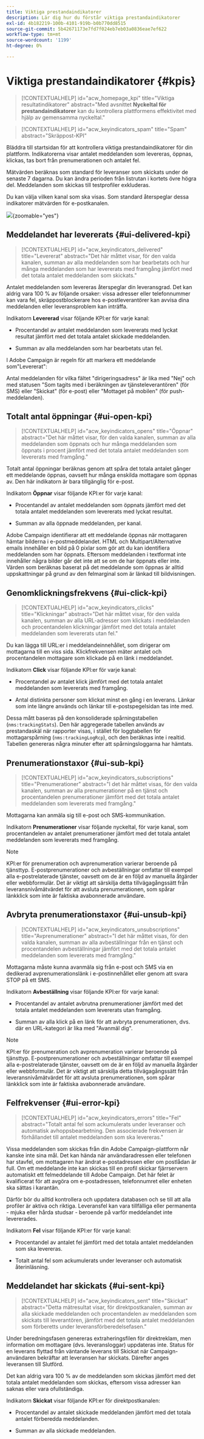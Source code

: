 ```yaml
---
title: Viktiga prestandaindikatorer
description: Lär dig hur du förstår viktiga prestandaindikatorer
exl-id: 4b182219-100b-4101-919b-b0b770dd8515
source-git-commit: 5b42671173e7fd7f024eb7eb03a0836eae7ef622
workflow-type: tm+mt
source-wordcount: '1199'
ht-degree: 0%

---
```


# Viktiga prestandaindikatorer {#kpis}

>[!CONTEXTUALHELP]
>id="acw_homepage_kpi"
>title="Viktiga resultatindikatorer"
>abstract="Med avsnittet **Nyckeltal för prestandaindikatorer** kan du kontrollera plattformens effektivitet med hjälp av gemensamma nyckeltal."

<!-- à enlever? -->
>[!CONTEXTUALHELP]
>id="acw_keyindicators_spam"
>title="Spam"
>abstract="Skräppost-KPI"

Bläddra till startsidan för att kontrollera viktiga prestandaindikatorer för din plattform. Indikatorerna visar antalet meddelanden som levereras, öppnas, klickas, tas bort från prenumerationen och antalet fel.

Mätvärden beräknas som standard för leveranser som skickats under de senaste 7 dagarna. Du kan ändra perioden från listrutan i kortets övre högra del. Meddelanden som skickas till testprofiler exkluderas.

Du kan välja vilken kanal som ska visas. Som standard återspeglar dessa indikatorer mätvärden för e-postkanalen.

![](assets/kpi.png){zoomable="yes"}

## Meddelandet har levererats {#ui-delivered-kpi}

>[!CONTEXTUALHELP]
>id="acw_keyindicators_delivered"
>title="Levererat"
>abstract="Det här måttet visar, för den valda kanalen, summan av alla meddelanden som har bearbetats och hur många meddelanden som har levererats med framgång jämfört med det totala antalet meddelanden som skickats."

Antalet meddelanden som levereras återspeglar din leveransgrad. Det kan aldrig vara 100 % av följande orsaker: vissa adresser eller telefonnummer kan vara fel, skräppostblockerare hos e-postleverantörer kan avvisa dina meddelanden eller leveransproblem kan inträffa.

Indikatorn **Levererad** visar följande KPI:er för varje kanal:

* Procentandel av antalet meddelanden som levererats med lyckat resultat jämfört med det totala antalet skickade meddelanden.

* Summan av alla meddelanden som har bearbetats utan fel.

I Adobe Campaign är regeln för att markera ett meddelande som&quot;Levererat&quot;:

Antal meddelanden för vilka fältet &quot;dirigeringsadress&quot; är lika med &quot;Nej&quot; och med statusen &quot;Som tagits med i beräkningen av tjänsteleverantören&quot; (för SMS) eller &quot;Skickat&quot; (för e-post) eller &quot;Mottaget på mobilen&quot; (för push-meddelanden).


## Totalt antal öppningar {#ui-open-kpi}

>[!CONTEXTUALHELP]
>id="acw_keyindicators_opens"
>title="Öppnar"
>abstract="Det här måttet visar, för den valda kanalen, summan av alla meddelanden som öppnats och hur många meddelanden som öppnats i procent jämfört med det totala antalet meddelanden som levererats med framgång."

Totalt antal öppningar beräknas genom att spåra det totala antalet gånger ett meddelande öppnas, oavsett hur många enskilda mottagare som öppnas av. Den här indikatorn är bara tillgänglig för e-post.

Indikatorn **Öppnar** visar följande KPI:er för varje kanal:

* Procentandel av antalet meddelanden som öppnats jämfört med det totala antalet meddelanden som levererats med lyckat resultat.

* Summan av alla öppnade meddelanden, per kanal.

Adobe Campaign identifierar att ett meddelande öppnas när mottagaren hämtar bilderna i e-postmeddelandet. HTML och Multipart/Alternative emails innehåller en bild på 0 pixlar som gör att du kan identifiera meddelanden som har öppnats. Eftersom meddelanden i textformat inte innehåller några bilder går det inte att se om de har öppnats eller inte. Värden som beräknas baserat på det meddelande som öppnas är alltid uppskattningar på grund av den felmarginal som är länkad till bildvisningen.



## Genomklickningsfrekvens {#ui-click-kpi}

>[!CONTEXTUALHELP]
>id="acw_keyindicators_clicks"
>title="Klickningar"
>abstract="Det här måttet visar, för den valda kanalen, summan av alla URL-adresser som klickats i meddelanden och procentandelen klickningar jämfört med det totala antalet meddelanden som levererats utan fel."

Du kan lägga till URL:er i meddelandeinnehållet, som dirigerar om mottagarna till en viss sida. Klickfrekvensen mäter antalet och procentandelen mottagare som klickade på en länk i meddelandet.

Indikatorn **Click** visar följande KPI:er för varje kanal:

* Procentandel av antalet klick jämfört med det totala antalet meddelanden som levererats med framgång.

* Antal distinkta personer som klickat minst en gång i en leverans. Länkar som inte längre används och länkar till e-postspegelsidan tas inte med.

Dessa mått baseras på den konsoliderade spårningstabellen (`nms:trackingStats`). Den här aggregerade tabellen används av prestandaskäl när rapporter visas, i stället för loggtabellen för mottagarspårning (`nms:trackingLogRcp`), och den beräknas inte i realtid. Tabellen genereras några minuter efter att spårningsloggarna har hämtats.


## Prenumerationstaxor {#ui-sub-kpi}

>[!CONTEXTUALHELP]
>id="acw_keyindicators_subscriptions"
>title="Prenumerationer"
>abstract="I det här måttet visas, för den valda kanalen, summan av alla prenumerationer på en tjänst och procentandelen prenumerationer jämfört med det totala antalet meddelanden som levererats med framgång."


Mottagarna kan anmäla sig till e-post och SMS-kommunikation.

Indikatorn **Prenumerationer** visar följande nyckeltal, för varje kanal, som procentandelen av antalet prenumerationer jämfört med det totala antalet meddelanden som levererats med framgång.


>[!NOTE]
>
> KPI:er för prenumeration och avprenumeration varierar beroende på tjänsttyp. E-postprenumerationer och avbeställningar omfattar till exempel alla e-postrelaterade tjänster, oavsett om de är en följd av manuella åtgärder eller webbformulär. Det är viktigt att särskilja detta tillvägagångssätt från leveransnivåmätvärdet för att avsluta prenumerationen, som spårar länkklick som inte är faktiska avabonnerade användare.

## Avbryta prenumerationstaxor {#ui-unsub-kpi}

>[!CONTEXTUALHELP]
>id="acw_keyindicators_unsubscriptions"
>title="Avprenumerationer"
>abstract="I det här måttet visas, för den valda kanalen, summan av alla avbeställningar från en tjänst och procentandelen avbeställningar jämfört med det totala antalet meddelanden som levererats med framgång."


Mottagarna måste kunna avanmäla sig från e-post och SMS via en dedikerad avprenumerationslänk i e-postinnehållet eller genom att svara STOP på ett SMS.

Indikatorn **Avbeställning** visar följande KPI:er för varje kanal:

* Procentandel av antalet avbrutna prenumerationer jämfört med det totala antalet meddelanden som levererats utan framgång.

* Summan av alla klick på en länk för att avbryta prenumerationen, dvs. där en URL-kategori är lika med &quot;Avanmäl dig&quot;.


>[!NOTE]
>
> KPI:er för prenumeration och avprenumeration varierar beroende på tjänsttyp. E-postprenumerationer och avbeställningar omfattar till exempel alla e-postrelaterade tjänster, oavsett om de är en följd av manuella åtgärder eller webbformulär. Det är viktigt att särskilja detta tillvägagångssätt från leveransnivåmätvärdet för att avsluta prenumerationen, som spårar länkklick som inte är faktiska avabonnerade användare.

## Felfrekvenser {#ui-error-kpi}

>[!CONTEXTUALHELP]
>id="acw_keyindicators_errors"
>title="Fel"
>abstract="Totalt antal fel som ackumulerats under leveranser och automatisk avhoppsbearbetning. Den associerade frekvensen är förhållandet till antalet meddelanden som ska levereras."

Vissa meddelanden som skickas från din Adobe Campaign-plattform når kanske inte sina mål. Det kan hända när användaradressen eller telefonen har stavfel, om mottagaren har ändrat e-postadressen eller om postlådan är full. Om ett meddelande inte kan skickas till en profil skickar fjärrservern automatiskt ett felmeddelande till Adobe Campaign. Det här felet är kvalificerat för att avgöra om e-postadressen, telefonnumret eller enheten ska sättas i karantän.

Därför bör du alltid kontrollera och uppdatera databasen och se till att alla profiler är aktiva och riktiga. Leveransfel kan vara tillfälliga eller permanenta - mjuka eller hårda studsar - beroende på varför meddelandet inte levererades.

Indikatorn **Fel** visar följande KPI:er för varje kanal:

* Procentandel av antalet fel jämfört med det totala antalet meddelanden som ska levereras.

* Totalt antal fel som ackumulerats under leveranser och automatisk återinläsning.

## Meddelandet har skickats {#ui-sent-kpi}

<!--DRAFT - This section requires a validation-->

>[!CONTEXTUALHELP]
>id="acw_keyindicators_sent"
>title="Skickat"
>abstract="Detta mätresultat visar, för direktpostkanalen, summan av alla skickade meddelanden och procentandelen av meddelanden som skickats till leverantören, jämfört med det totala antalet meddelanden som förberetts under leveransförberedelsefasen."

Under beredningsfasen genereras extraheringsfilen för direktreklam, men information om mottagare (dvs. leveransloggar) uppdateras inte.  Status för en leverans flyttad från väntande leverans till Skickat när Campaign-användaren bekräftar att leveransen har skickats. Därefter anges leveransen till Slutförd.

Det kan aldrig vara 100 % av de meddelanden som skickas jämfört med det totala antalet meddelanden som skickas, eftersom vissa adresser kan saknas eller vara ofullständiga.

Indikatorn **Skickat** visar följande KPI:er för direktpostkanalen:

* Procentandel av antalet skickade meddelanden jämfört med det totala antalet förberedda meddelanden.

* Summan av alla skickade meddelanden.

